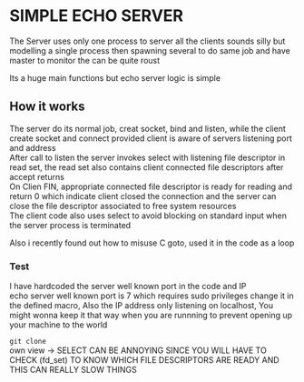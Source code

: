 <h1>SIMPLE ECHO SERVER</h1>
<p>The Server uses only one process to server all the clients sounds silly but modelling a single process then spawning several to do same job and have master to monitor the can be quite roust<br/></p>
<div>Its a huge main functions but echo server logic is simple </div>
<h2>How it works</h2>
<p>
The server do its normal job, creat socket, bind and listen, while the client create socket and connect provided client is aware of servers listening port and address<br/>
After call to listen the server invokes select with listening file descriptor in read set, the read set also contains client connected file descriptors after accept returns<br>
On Clien FIN, appropriate connected file descriptor is ready for reading and return 0 which indicate client closed the connection and the server can close the file descriptor associated to free system resources<br/>
The client code also uses select to avoid blocking on standard input when the server process is terminated<br/>

Also i recently found out how to misuse C goto, used it in the code as a loop <br/>
<p>

<h3> Test </h3>
<p>I have hardcoded the server well known port in the code and IP<br/>
echo server well known port is 7 which requires sudo privileges change it in the defined macro,
Also the IP address only listening on localhost, You might wonna
keep it that way when you are runnning to prevent opening up your machine to the world <br/>
</p>
<code>git clone</code> 

<footer>own view -> SELECT CAN BE ANNOYING SINCE YOU WILL HAVE TO CHECK (fd_set) TO KNOW WHICH FILE DESCRIPTORS ARE READY AND THIS CAN REALLY SLOW THINGS</footer>
